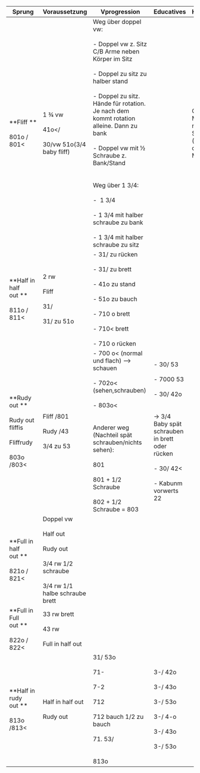 | Sprung                                                                     | Voraussetzung                                                                                                   | Vprogression                                                                                                                                                                                                                                                                                                                                                                                                                         | Educatives                                                                                                                                                              | Hilfestellung                                           |
| -------------------------------------------------------------------------- | --------------------------------------------------------------------------------------------------------------- | ------------------------------------------------------------------------------------------------------------------------------------------------------------------------------------------------------------------------------------------------------------------------------------------------------------------------------------------------------------------------------------------------------------------------------------ | ----------------------------------------------------------------------------------------------------------------------------------------------------------------------- | ------------------------------------------------------- |
| **Fliff **<br><br>801o / 801<                                              | 1 ¾ vw <br><br>41o</ <br><br>30/vw 51o(3/4 baby fliff)                                                          | Weg über doppel vw: <br><br>- Doppel vw z. Sitz C/B Arme neben Körper im Sitz <br>    <br>- Doppel zu sitz zu halber stand <br>    <br>- Doppel zu sitz. Hände für rotation. Je nach dem kommt rotation alleine. Dann zu bank <br>    <br>- Doppel vw mit ½ Schraube z. Bank/Stand <br>    <br><br>Weg über 1 3/4: <br><br>-  1 3/4  <br>    <br>- 1 3/4 mit halber schraube zu bank <br>    <br>- 1 3/4 mit halber schraube zu sitz |                                                                                                                                                                         | Grosse Matten nehmen zum Schieben (oder 2 dünne Matten) |
| **Half in half out **<br><br>811o / 811<                                   | 2 rw <br><br>Fliff <br><br>31/ <br><br>31/ zu 51o                                                               | - 31/ zu rücken <br>    <br>- 31/ zu brett <br>    <br>- 41o zu stand <br>    <br>- 51o zu bauch <br>    <br>- 710 o brett <br>    <br>- 710< brett <br>    <br>- 710 o rücken                                                                                                                                                                                                                                                       |                                                                                                                                                                         |                                                         |
| **Rudy out **<br><br>Rudy out fliffis <br><br>Fliffrudy <br><br>803o /803< | Fliff /801 <br><br>Rudy /43 <br><br>3/4 zu 53                                                                   | - 700 o< (normal und flach) --> schauen  <br>    <br>- 702o< (sehen,schrauben) <br>    <br>- 803o< <br>    <br><br>Anderer weg (Nachteil spät schrauben/nichts sehen): <br><br>801 <br><br>801 + 1/2 Schraube <br><br>802 + 1/2 Schraube = 803                                                                                                                                                                                       | - 30/ 53 <br>    <br>- 7000 53 <br>    <br>- 30/ 42o <br>    <br><br>-> 3/4 Baby spät schrauben in brett oder rücken <br><br>- 30/ 42< <br>    <br>- Kabunm vorwerts 22 |                                                         |
| **Full in half out **<br><br>821o / 821<                                   | Doppel vw <br><br>Half out <br><br>Rudy out <br><br>3/4 rw 1/2 schraube <br><br>3/4 rw 1/1 halbe schraube brett |                                                                                                                                                                                                                                                                                                                                                                                                                                      |                                                                                                                                                                         |                                                         |
| **Full in Full out **<br><br>822o / 822<                                   | 33 rw brett <br><br>43 rw <br><br>Full in half out                                                              |                                                                                                                                                                                                                                                                                                                                                                                                                                      |                                                                                                                                                                         |                                                         |
| **Half in rudy out **<br><br>813o /813<                                    | Half in half out <br><br>Rudy out                                                                               | 31/ 53o <br><br>71- <br><br>7-2 <br><br>712 <br><br>712 bauch 1/2 zu bauch <br><br>71. 53/ <br>    <br><br>813o                                                                                                                                                                                                                                                                                                                      | 3-/ 42o <br><br>3-/ 43o <br><br>3-/ 53o <br><br>3-/ 4-o <br><br>3-/ 43o <br><br>3-/ 53o                                                                                 |                                                         |